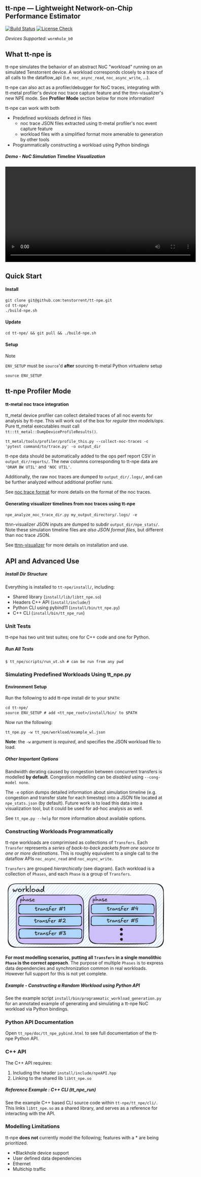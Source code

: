 ## tt-npe — Lightweight Network-on-Chip Performance Estimator

[![Build Status](https://github.com/bgrady-tt/tt-npe/actions/workflows/build_and_test_ubuntu.yml/badge.svg)](https://github.com/bgrady-tt/tt-npe/actions/workflows/build_and_test_ubuntu.yml)
[![License Check](https://github.com/bgrady-tt/tt-npe/actions/workflows/spdx.yml/badge.svg)](https://github.com/bgrady-tt/tt-npe/actions/workflows/spdx.yml)

*Devices Supported*: `wormhole_b0`

## What tt-npe is

tt-npe simulates the behavior of an abstract NoC "workload" running on an
simulated Tenstorrent device. A workload corresponds closely to a trace of all
calls to the dataflow_api (i.e. `noc_async_read`, `noc_async_write`, ...). 

tt-npe can also act as a profiler/debugger for NoC traces, integrating with tt-metal
profiler's device noc trace capture feature and the ttnn-visualizer's new NPE
mode. See **Profiler Mode** section below for more information!

tt-npe can work with both
- Predefined workloads defined in files
    - noc trace JSON files extracted using tt-metal profiler's noc event capture feature
    - workload files with a simplified format more amenable to generation by other tools
- Programmatically constructing a workload using Python bindings

##### Demo - NoC Simulation Timeline Visualization 
<video src="https://github.com/user-attachments/assets/b1ada0ef-da19-477d-ba0e-be8287cf023e
" width="600" controls></video>

## Quick Start

#### Install 
```shell
git clone git@github.com:tenstorrent/tt-npe.git
cd tt-npe/ 
./build-npe.sh
```

#### Update
```shell
cd tt-npe/ && git pull && ./build-npe.sh
```

#### Setup

> [!NOTE]
> `ENV_SETUP` must be `source`'d **after** sourcing tt-metal Python virtualenv setup 

```shell
source ENV_SETUP
```
## tt-npe Profiler Mode 

#### tt-metal noc trace integration
tt_metal device profiler can collect detailed traces of all noc events for
analysis by tt-npe. This will work out of the box for _regular ttnn
models/ops_. Pure tt_metal executables must call
`tt::tt_metal::DumpDeviceProfileResults()`.

```shell
tt_metal/tools/profiler/profile_this.py --collect-noc-traces -c 'pytest command/to/trace.py' -o output_dir
```

tt-npe data should be automatically added to the ops perf report CSV in
`output_dir/reports/`. The new columns corresponding to tt-npe data are `'DRAM
BW UTIL'` and `'NOC UTIL'`.

Additionally, the raw noc traces are dumped to `output_dir/.logs/`, and can be
further analyzed without additional profiler runs.

See [noc trace format](https://github.com/tenstorrent/tt-npe/tt_npe/doc/noc_trace_format.md) for more details on the format of the noc traces.

#### Generating visualizer timelines from noc traces using tt-npe

```shell
npe_analyze_noc_trace_dir.py my_output_directory/.logs/ -e
```

ttnn-visualizer JSON inputs are dumped to subdir `output_dir/npe_stats/`. Note
these simulation timeline files are _also JSON format files_, but different
than noc trace JSON.

See [ttnn-visualizer](https://github.com/tenstorrent/ttnn-visualizer/) for more
details on installation and use.

## API and Advanced Use

##### Install Dir Structure
Everything is installed to `tt-npe/install/`, including:
- Shared library (`install/lib/libtt_npe.so`)
- Headers C++ API (`install/include/`)
- Python CLI using pybind11 (`install/bin/tt_npe.py`)
- C++ CLI (`install/bin/tt_npe_run`)

### Unit Tests
tt-npe has two unit test suites; one for C++ code and one for Python.

##### Run All Tests

```
$ tt_npe/scripts/run_ut.sh # can be run from any pwd
```

### Simulating Predefined Workloads Using tt_npe.py 

#### Environment Setup
Run the following to add tt-npe install dir to your `$PATH`:

```shell
cd tt-npe/ 
source ENV_SETUP # add <tt_npe_root>/install/bin/ to $PATH 
```

Now run the following:
```shell
tt_npe.py -w tt_npe/workload/example_wl.json
```

**Note**: the `-w` argument is *required*, and specifies the JSON workload file to load.

##### Other Important Options

Bandwidth derating caused by congestion between concurrent transfers is
modelled **by default**. Congestion modelling can be *disabled* using
`--cong-model none`.

The `-e` option dumps detailed information about simulation timeline (e.g.
congestion and transfer state for each timestep) into a JSON file located at
`npe_stats.json` (by default). Future work is to load this data into a
visualization tool, but it could be used for ad-hoc analysis as well.  

See `tt_npe.py --help` for more information about available options.

### Constructing Workloads Programmatically

tt-npe workloads are comprimised as collections of `Transfers`. Each `Transfer`
represents a *series of back-to-back packets from one source to one or more
destinations*. This is roughly equivalent to a single call to the dataflow APIs
`noc_async_read` and `noc_async_write`.

`Transfers` are grouped *hierarchically* (see diagram). Each workload is a
collection of `Phases`, and each `Phase` is a group of `Transfers`. 

![tt-npe workload hierarchy diagram](img/npe_workload_diag.png)

__For most modelling scenarios, putting all `Transfers` in a single monolithic
`Phase` is the correct approach__. The purpose of multiple `Phases` is to
express data dependencies and synchronization common in real workloads. However
full support for this is not yet complete.

##### *Example - Constructing a Random Workload using Python API*

See the example script `install/bin/programmatic_workload_generation.py`
for an annotated example of generating and simulating a tt-npe NoC workload via
Python bindings. 

### Python API Documentation

Open `tt_npe/doc/tt_npe_pybind.html` to see full documentation of the tt-npe Python API. 

### C++ API 
The C++ API requires: 
1. Including the header `install/include/npeAPI.hpp`
2. Linking to the shared lib `libtt_npe.so` 

##### Reference Example : C++ CLI (tt_npe_run)
See the example C++ based CLI source code within `tt-npe/tt_npe/cli/`. This
links `libtt_npe.so` as a shared library, and serves as a reference for
interacting with the API.

### Modelling Limitations

tt-npe **does not** currently model the following; features with a * are being prioritized.
- *Blackhole device support
- User defined data dependencies
- Ethernet
- Multichip traffic

